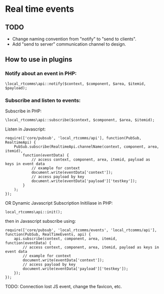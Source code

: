 # Real time events #

## TODO
- Change naming convention from "notify" to "send to clients".
- Add "send to server" communication channel to design.

## How to use in plugins ##

### Notify about an event in PHP: ###

```
\local_rtcomms\api::notify($context, $component, $area, $itemid, $payload);
```

### Subscribe and listen to events: ###

Subscribe in PHP:
```
\local_rtcomms\api::subscribe($context, $component, $area, $itemid);
```
Listen in Javascript:
```
require(['core/pubsub', 'local_rtcomms/api'], function(PubSub, RealtimeApi) {
    PubSub.subscribe(RealtimeApi.channelName(context, component, area, itemid),
        function(eventData) {
            // access context, component, area, itemid, payload as keys in event data
            // example for context
            document.write(eventData['context']);
            // access payload by key
            document.write(eventData['payload']['testkey']);
        }
    );
});
```
OR
Dynamic Javascript Subscription
Initiliase in PHP:
```
local_rtcomms\api::init();
```
then in Javascript subscribe using:
```
require(['core/pubsub', 'local_rtcomms/events', 'local_rtcomms/api'], function(PubSub, RealTimeEvents, api) {
    api.subscribe(context, component, area, itemid, function(eventData) {
        // access context, component, area, itemid, payload as keys in event data
        // example for context
        document.write(eventData['context']);
        // access payload by key
        document.write(eventData['payload']['testkey']);
    });
});
```

TODO: Connection lost JS event, change the favicon, etc.
